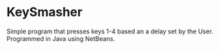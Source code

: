# KeySmasher
Simple program that presses keys 1-4 based an a delay set by the User. Programmed in Java using NetBeans.
